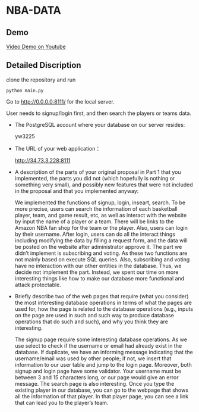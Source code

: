 # NBA-DATA

## Demo

[Video Demo on Youtube](https://www.youtube.com/watch?v=WmldKMFOOds)

## Detailed Discription
clone the repository and run 
```
python main.py
```
Go to http://0.0.0.0:8111/ for the local server.

User needs to signup/login first, and then search the players or teams data.


* The PostgreSQL account where your database on our server resides: 
    
    yw3225

* The URL of your web application：
    
    http://34.73.3.228:8111

* A description of the parts of your original proposal in Part 1 that you implemented, the parts you did not (which hopefully is nothing or something very small), and possibly new features that were not included in the proposal and that you implemented anyway:

    We implemented the functions of signup, login, inseart, search. To be more precise, users can search the information of each basketball player, team, and game result, etc, as well as interact with the website by input the name of a player or a team. There will be links to the Amazon NBA fan shop for the team or the player. Also, users can login by their username. After login, users can do all the interact things including modifying the data by filling a request form, and the data will be posted on the website after administrator approve it. 
    The part we didn’t implement is subscribing and voting. As these two functions are not mainly based on execute SQL queries. Also, subscribing and voting have no interaction with our other entities in the database. Thus, we decide not implement the part. Instead, we spent our time on more interesting things like how to make our database more functional and attack protectable. 

* Briefly describe two of the web pages that require (what you consider) the most interesting database operations in terms of what the pages are used for, how the page is related to the database operations (e.g., inputs on the page are used in such and such way to produce database operations that do such and such), and why you think they are interesting.

    The signup page require some interesting database operations. As we use select to check if the username or email had already exist in the database. If duplicate, we have an informing message indicating that the username/email was used by other people; if not, we insert that information to our user table and jump to the login page. Moreover, both signup and login page have some validator. Your username must  be between 3 and 15 characters long, or our page would give an error message.
    The search page is also interesting. Once you type the existing player in our database, you can go to the webpage that shows all the information of that player. In that player page, you can see a link that can lead you to the player’s team.

